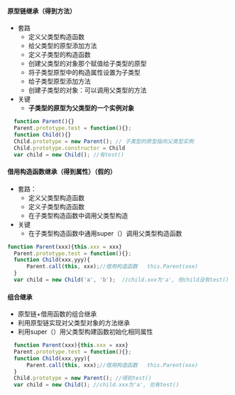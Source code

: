 #### 原型链继承（得到方法）

* 套路
  * 定义父类型构造函数
  * 给父类型的原型添加方法
  * 定义子类型的构造函数
  * 创建父类型的对象那个赋值给子类型的原型
  * 将子类型原型中的构造属性设置为子类型
  * 给子类型原型添加方法
  * 创建子类型的对象：可以调用父类型的方法
* 关键
  * **子类型的原型为父类型的一个实例对象**

```js
  function Parent(){}
  Parent.prototype.test = function(){};
  function Child(){}
  Child.prototype = new Parent(); // 子类型的原型指向父类型实例
  Child.prototype.constructor = Child
  var child = new Child(); //有test()
```

#### 借用构造函数继承（得到属性）（假的）

* 套路：
  * 定义父类型构造函数
  * 定义子类型构造函数
  * 在子类型构造函数中调用父类型构造
* 关键
  * 在子类型构造函数中通用super（）调用父类型构造函数

```js
function Parent(xxx){this.xxx = xxx}
  Parent.prototype.test = function(){};
  function Child(xxx,yyy){
      Parent.call(this, xxx);//借用构造函数   this.Parent(xxx)
  }
  var child = new Child('a', 'b');  //child.xxx为'a', 但child没有test()
```

#### 组合继承

* 原型链+借用函数的组合继承
* 利用原型链实现对父类型对象的方法继承
* 利用super（）用父类型构建函数初始化相同属性

```js
  function Parent(xxx){this.xxx = xxx}
  Parent.prototype.test = function(){};
  function Child(xxx,yyy){
      Parent.call(this, xxx);//借用构造函数   this.Parent(xxx)
  }
  Child.prototype = new Parent(); //得到test()
  var child = new Child(); //child.xxx为'a', 也有test()
```



